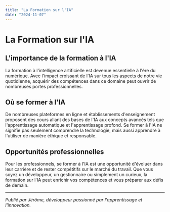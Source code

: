 ```yaml
---
title: "La Formation sur l'IA"
date: "2024-11-07"
---
```


# La Formation sur l'IA

## L'importance de la formation à l'IA

La formation à l'intelligence artificielle est devenue essentielle à l'ère du numérique. Avec l'impact croissant de l'IA sur tous les aspects de notre vie quotidienne, acquérir des compétences dans ce domaine peut ouvrir de nombreuses portes professionnelles.

## Où se former à l'IA

De nombreuses plateformes en ligne et établissements d'enseignement proposent des cours allant des bases de l'IA aux concepts avancés tels que l'apprentissage automatique et l'apprentissage profond. Se former à l'IA ne signifie pas seulement comprendre la technologie, mais aussi apprendre à l'utiliser de manière éthique et responsable.

## Opportunités professionnelles

Pour les professionnels, se former à l'IA est une opportunité d'évoluer dans leur carrière et de rester compétitifs sur le marché du travail. Que vous soyez un développeur, un gestionnaire ou simplement un curieux, la formation sur l'IA peut enrichir vos compétences et vous préparer aux défis de demain.

---

*Publié par Jérôme, développeur passionné par l'apprentissage et l'innovation.*
